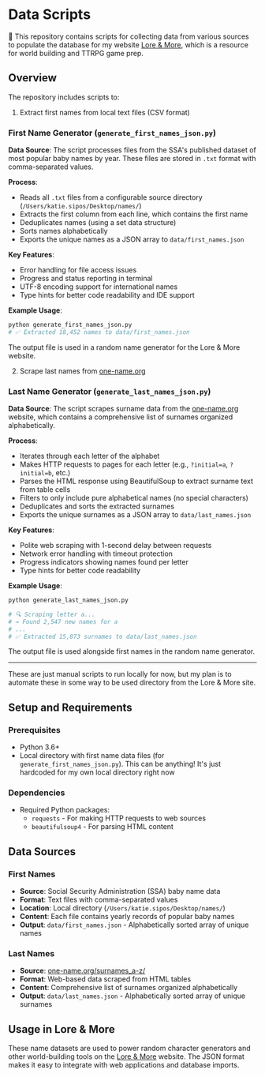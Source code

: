 # Data Scripts

👋 This repository contains scripts for collecting data from various sources to populate the database for my website [Lore & More](https://ohitsmetables.com/), which is a resource for world building and TTRPG game prep.


## Overview

The repository includes scripts to:

1. Extract first names from local text files (CSV format)

### First Name Generator (`generate_first_names_json.py`)

**Data Source**: The script processes files from the SSA's published dataset of most popular baby names by year. These files are stored in `.txt` format with comma-separated values.

**Process**:
- Reads all `.txt` files from a configurable source directory (`/Users/katie.sipos/Desktop/names/`)
- Extracts the first column from each line, which contains the first name
- Deduplicates names (using a set data structure)
- Sorts names alphabetically
- Exports the unique names as a JSON array to `data/first_names.json`

**Key Features**:
- Error handling for file access issues
- Progress and status reporting in terminal
- UTF-8 encoding support for international names
- Type hints for better code readability and IDE support

**Example Usage**:
```bash
python generate_first_names_json.py
# ✅ Extracted 18,452 names to data/first_names.json
```

The output file is used in a random name generator for the Lore & More website.


2. Scrape last names from [one-name.org](https://one-name.org/surnames_a-z/)

### Last Name Generator (`generate_last_names_json.py`)

**Data Source**: The script scrapes surname data from the [one-name.org](https://one-name.org/surnames_a-z/) website, which contains a comprehensive list of surnames organized alphabetically.

**Process**:
- Iterates through each letter of the alphabet
- Makes HTTP requests to pages for each letter (e.g., `?initial=a`, `?initial=b`, etc.)
- Parses the HTML response using BeautifulSoup to extract surname text from table cells
- Filters to only include pure alphabetical names (no special characters)
- Deduplicates and sorts the extracted surnames
- Exports the unique surnames as a JSON array to `data/last_names.json`

**Key Features**:
- Polite web scraping with 1-second delay between requests
- Network error handling with timeout protection
- Progress indicators showing names found per letter
- Type hints for better code readability

**Example Usage**:
```bash
python generate_last_names_json.py

# 🔍 Scraping letter a...
# → Found 2,547 new names for a
# ...
# ✅ Extracted 15,873 surnames to data/last_names.json
```

The output file is used alongside first names in the random name generator.

---

These are just manual scripts to run locally for now, but my plan is to automate these in some way to be used directory from the Lore & More site.

## Setup and Requirements

### Prerequisites

- Python 3.6+
- Local directory with first name data files (for `generate_first_names_json.py`). This can be anything! It's just hardcoded for my own local directory right now

### Dependencies

- Required Python packages:
  - `requests` - For making HTTP requests to web sources
  - `beautifulsoup4` - For parsing HTML content


## Data Sources

### First Names
- **Source**: Social Security Administration (SSA) baby name data
- **Format**: Text files with comma-separated values
- **Location**: Local directory (`/Users/katie.sipos/Desktop/names/`)
- **Content**: Each file contains yearly records of popular baby names
- **Output**: `data/first_names.json` - Alphabetically sorted array of unique names

### Last Names
- **Source**: [one-name.org/surnames_a-z/](https://one-name.org/surnames_a-z/)
- **Format**: Web-based data scraped from HTML tables
- **Content**: Comprehensive list of surnames organized alphabetically
- **Output**: `data/last_names.json` - Alphabetically sorted array of unique surnames

## Usage in Lore & More

These name datasets are used to power random character generators and other world-building tools on the [Lore & More](https://ohitsmetables.com/) website. The JSON format makes it easy to integrate with web applications and database imports.
